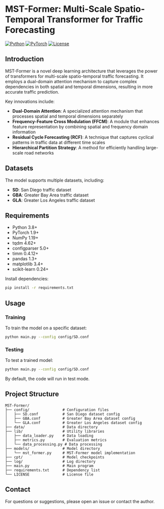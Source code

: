 # MST-Former: Multi-Scale Spatio-Temporal Transformer for Traffic Forecasting

[![Python](https://img.shields.io/badge/Python-3.8%2B-blue)](https://www.python.org/)
[![PyTorch](https://img.shields.io/badge/PyTorch-1.9%2B-orange)](https://pytorch.org/)
[![License](https://img.shields.io/badge/License-MIT-green)](https://opensource.org/licenses/MIT)

## Introduction

MST-Former is a novel deep learning architecture that leverages the power of transformers for multi-scale spatio-temporal traffic forecasting. It employs a dual-domain attention mechanism to capture complex dependencies in both spatial and temporal dimensions, resulting in more accurate traffic prediction.

Key innovations include:

- **Dual-Domain Attention**: A specialized attention mechanism that processes spatial and temporal dimensions separately
- **Frequency-Feature Cross Modulation (FFCM)**: A module that enhances feature representation by combining spatial and frequency domain information
- **Residual Cycle Forecasting (RCF)**: A technique that captures cyclical patterns in traffic data at different time scales
- **Hierarchical Partition Strategy**: A method for efficiently handling large-scale road networks

## Datasets

The model supports multiple datasets, including:

- **SD**: San Diego traffic dataset
- **GBA**: Greater Bay Area traffic dataset
- **GLA**: Greater Los Angeles traffic dataset

## Requirements

- Python 3.8+
- PyTorch 1.9+
- NumPy 1.19+
- tqdm 4.62+
- configparser 5.0+
- timm 0.4.12+
- pandas 1.3+
- matplotlib 3.4+
- scikit-learn 0.24+

Install dependencies:

```bash
pip install -r requirements.txt
```

## Usage

### Training

To train the model on a specific dataset:

```bash
python main.py --config config/SD.conf
```

### Testing

To test a trained model:

```bash
python main.py --config config/SD.conf
```

By default, the code will run in test mode.

## Project Structure

```
MST-Former/
├── config/               # Configuration files
│   ├── SD.conf           # San Diego dataset config
│   ├── GBA.conf          # Greater Bay Area dataset config
│   └── GLA.conf          # Greater Los Angeles dataset config
├── data/                 # Data directory
├── lib/                  # Utility libraries
│   ├── data_loader.py    # Data loading
│   ├── metrics.py        # Evaluation metrics
│   └── data_processing.py # Data processing
├── models/               # Model directory
│   └── mst_former.py     # MST-Former model implementation
├── cpt/                  # Model checkpoints
├── log/                  # Log directory
├── main.py               # Main program
├── requirements.txt      # Dependency list
└── LICENSE               # License file
```

## Contact

For questions or suggestions, please open an issue or contact the author. 